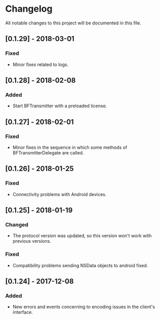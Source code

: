 # Changelog
All notable changes to this project will be documented in this file.

## [0.1.29] - 2018-03-01
### Fixed
- Minor fixes related to logs.

## [0.1.28] - 2018-02-08
### Added
- Start BFTransmitter with a preloaded license.

## [0.1.27] - 2018-02-01
### Fixed
- Minor fixes in the sequence in which some methods of BFTransmitterDelegate are called.

## [0.1.26] - 2018-01-25
### Fixed
- Connectivity problems with Android devices.

## [0.1.25] - 2018-01-19
### Changed
- The protocol version was updated, so this version won't work with previous versions.

### Fixed
- Compatibility problems sending NSData objects to android fixed.


## [0.1.24] - 2017-12-08
### Added
- New errors and events concerning to encoding issues in the client's interface.

